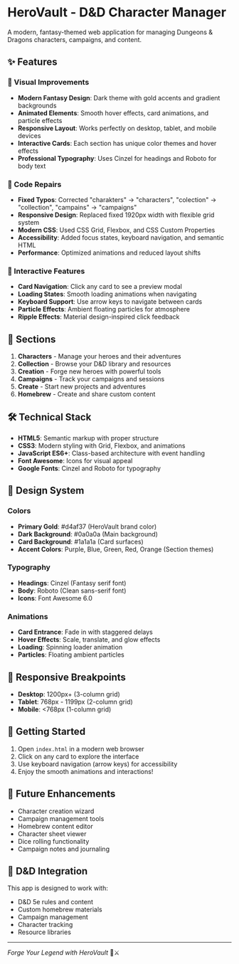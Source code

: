 # HeroVault - D&D Character Manager

A modern, fantasy-themed web application for managing Dungeons & Dragons characters, campaigns, and content.

## ✨ Features

### 🎨 Visual Improvements
- **Modern Fantasy Design**: Dark theme with gold accents and gradient backgrounds
- **Animated Elements**: Smooth hover effects, card animations, and particle effects
- **Responsive Layout**: Works perfectly on desktop, tablet, and mobile devices
- **Interactive Cards**: Each section has unique color themes and hover effects
- **Professional Typography**: Uses Cinzel for headings and Roboto for body text

### 🔧 Code Repairs
- **Fixed Typos**: Corrected "charakters" → "characters", "colection" → "collection", "campains" → "campaigns"
- **Responsive Design**: Replaced fixed 1920px width with flexible grid system
- **Modern CSS**: Used CSS Grid, Flexbox, and CSS Custom Properties
- **Accessibility**: Added focus states, keyboard navigation, and semantic HTML
- **Performance**: Optimized animations and reduced layout shifts

### 🚀 Interactive Features
- **Card Navigation**: Click any card to see a preview modal
- **Loading States**: Smooth loading animations when navigating
- **Keyboard Support**: Use arrow keys to navigate between cards
- **Particle Effects**: Ambient floating particles for atmosphere
- **Ripple Effects**: Material design-inspired click feedback

## 🎯 Sections

1. **Characters** - Manage your heroes and their adventures
2. **Collection** - Browse your D&D library and resources  
3. **Creation** - Forge new heroes with powerful tools
4. **Campaigns** - Track your campaigns and sessions
5. **Create** - Start new projects and adventures
6. **Homebrew** - Create and share custom content

## 🛠️ Technical Stack

- **HTML5**: Semantic markup with proper structure
- **CSS3**: Modern styling with Grid, Flexbox, and animations
- **JavaScript ES6+**: Class-based architecture with event handling
- **Font Awesome**: Icons for visual appeal
- **Google Fonts**: Cinzel and Roboto for typography

## 🎨 Design System

### Colors
- **Primary Gold**: #d4af37 (HeroVault brand color)
- **Dark Background**: #0a0a0a (Main background)
- **Card Background**: #1a1a1a (Card surfaces)
- **Accent Colors**: Purple, Blue, Green, Red, Orange (Section themes)

### Typography
- **Headings**: Cinzel (Fantasy serif font)
- **Body**: Roboto (Clean sans-serif font)
- **Icons**: Font Awesome 6.0

### Animations
- **Card Entrance**: Fade in with staggered delays
- **Hover Effects**: Scale, translate, and glow effects
- **Loading**: Spinning loader animation
- **Particles**: Floating ambient particles

## 📱 Responsive Breakpoints

- **Desktop**: 1200px+ (3-column grid)
- **Tablet**: 768px - 1199px (2-column grid)
- **Mobile**: <768px (1-column grid)

## 🚀 Getting Started

1. Open `index.html` in a modern web browser
2. Click on any card to explore the interface
3. Use keyboard navigation (arrow keys) for accessibility
4. Enjoy the smooth animations and interactions!

## 🔮 Future Enhancements

- Character creation wizard
- Campaign management tools
- Homebrew content editor
- Character sheet viewer
- Dice rolling functionality
- Campaign notes and journaling

## 🎲 D&D Integration

This app is designed to work with:
- D&D 5e rules and content
- Custom homebrew materials
- Campaign management
- Character tracking
- Resource libraries

---

*Forge Your Legend with HeroVault* 🐉⚔️ 